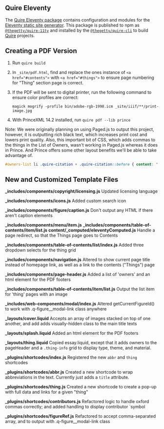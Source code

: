 ## Quire Eleventy

The [Quire Eleventy package](https://github.com/thegetty/quire/tree/main/packages/11ty) contains configuration and modules for the [Eleventy static site generator](https://11ty.dev). This package is published to npm as [`@thegetty/quire-11ty`](https://www.npmjs.com/package/@thegetty/quire-11ty) and installed by the [`@thegetty/quire-cli`](https://www.npmjs.com/package/@thegetty/quire-cli) to build [Quire](https://quire.getty.edu) projects.

## Creating a PDF Version

1. Run `quire build`

2. In `_site/pdf.html`, find and replace the ones instance of `<a href="#contents">` with `<a href="#things">` to ensure page numbering for "Thing" section page is correct.

2. If the PDF will be sent to digital printer, run the following command to ensure color profiles are correct:

    ```
    magick mogrify -profile bin/adobe-rgb-1998.icm _site/iiif/**/print-image.jpg
    ```

3. With PrinceXML 14.2 installed, run `quire pdf --lib prince`

Note: We were originally planning on using Paged.js to output this project, however, it is outputting rich black text, which increases print cost and lowers print quality. Also, this important bit of CSS, which adds commas to the things in the List of Owners, wasn't working in Paged.js whereas it does in Prince. And Prince offers some other layout benefits we'll be able to take advantage of.

```css
#owners-list li .quire-citation + .quire-citation::before { content: ", "; }
```

## New and Customized Template Files

**_includes/components/copyright/licensing.js**
Updated licensing language

**_includes/components/icons.js**
Added custom search icon

**_includes/components/figure/caption.js**
Don't output any HTML if there aren't caption elements

**_includes/components/menu/item.js**
**_includes/components/table-of-contents/item/list.js**
**content/_computed/eleventyComputed.js**
Handle a page redirect, so that the Things page goes to Contents

**_includes/components/table-of-contents/list/index.js**
Added three dropdown selects for the thing grid

**_includes/components/navigation.js**
Altered to show current page title instead of homepage link, as well as a link to the contents ("Things") page

**_includes/components/page-header.js**
Added a list of 'owners' and an html element for the PDF footers

**_includes/components/table-of-contents/item/list.js**
Output the list item for 'thing' pages with an image

**_includes/web-components/modal/index.js**
Altered getCurrentFigureId() to work with .q-figure__modal-link class anywhere

**_layouts/cover.liquid**
Accepts an array of images stacked on top of one another, and add adds visually-hidden class to the main title texts

**_layouts/splash.liquid**
Added an html element for the PDF footers

**_layouts/thing.liquid**
Copied essay.liquid, except that it adds owners to the pageHeader and a `.thing-info` grid to display type, theme, and material.

**_plugins/shortcodes/index.js**
Registered the new `abbr` and `thing` shortcodes

**_plugins/shortcodes/abbr.js**
Created a new shortcode to wrap abbreviations in the text. Currently just adds a `title` attribute.

**_plugins/shortcodes/thing.js**
Created a new shortcode to create a pop-up with full data and links for a given "thing"

**_plugins/shortcodes/contributors.js**
Refactored logic to handle oxford commas correctly; and added handling to display contributor `symbol

**_plugins/shortcodes/figureRef.js**
Refactored to accept comma-separated array, and to output with .q-figure__modal-link class

